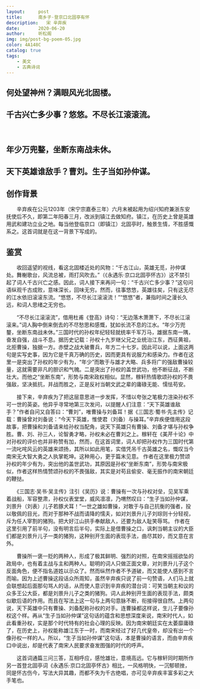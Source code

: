 ```yaml
---
layout:     post
title:      南乡子·登京口北固亭有怀
description:   宋 辛弃疾
date:       2020-06-20
author:     听松阁
img: img/post-bg-poem-05.jpg
color: 4A148C
catalog: true
tags:
    - 美文
    - 古典诗词
---
```


## 何处望神州？满眼风光北固楼。
## 千古兴亡多少事？悠悠。不尽长江滚滚流。
&nbsp;
## 年少万兜鍪，坐断东南战未休。
## 天下英雄谁敌手？曹刘。生子当如孙仲谋。



## 创作背景

　　辛弃疾在公元1203年（宋宁宗嘉泰三年）六月末被起用为绍兴知府兼浙东安抚使后不久，即第二年阳春三月，改派到镇江去做知府。镇江，在历史上曾是英雄用武和建功立业之地。每当他登临京口（即镇江）北固亭时，触景生情，不胜感慨系之。这首词就是在这一背景下写成的。



## 鉴赏

　　收回遥望的视线，看这北固楼近处的风物：“千古江山，英雄无觅，孙仲谋处。舞榭歌台，风流总被，雨打风吹去。”（《永遇乐·京口北固亭怀古》）这不禁引起了词人千古兴亡之感。因此，词人接下来再问一句：“千古兴亡多少事？”这句问语纵观千古成败，意味深长，回味无穷。然而，往事悠悠，英雄往矣，只有这无尽的江水依旧滚滚东流。“悠悠，不尽长江滚滚流！”“悠悠”者，兼指时间之漫长久远，和词人思绪之无穷也。

　　“不尽长江滚滚流”，借用杜甫《登高》诗句：“无边落木萧萧下，不尽长江滚滚来。”词人胸中倒来倒去的不尽愁思和感慨，犹如长流不息的江水。“年少万兜鍪，坐断东南战未休。”三国时代的孙权年纪轻轻就统率千军万马，雄据东南一隅，奋发自强，战斗不息。据历史记载：孙权十九岁继父兄之业统治江东，西征黄祖，北拒曹操，独据一方。赤壁之战大破曹兵，年方二十七岁。因此可以说，上面这两句是实写史事，因为它是千真万确的历史，因而更具有说服力和感染力。作者在这里一是突出了孙权的年少有为，“年少”而敢于与雄才大略、兵多将广的强敌曹操较量，这就需要非凡的胆识和气魄。二是突出了孙权的盖世武功，他不断征战，不断壮大。而他之“坐断东南”，形势与南宋政权相似。显然，稼轩热情歌颂孙权的不畏强敌，坚决抵抗，并战而胜之，正是反衬当朝文武之辈的庸碌无能、懦怯苟安。

　　接下来，辛弃疾为了把这层意思进一步发挥，不惜以夸张之笔极力渲染孙权不可一世的英姿。他异乎寻常地第三次发问，以提醒人们注意：“天下英雄谁敌手？”作者自问又自答曰：“曹刘”，唯曹操与刘备耳！据《三国志·蜀书·先主传》记载：曹操曾对刘备说：“今天下英雄，惟使君（刘备）与操耳。”辛弃疾便借用这段故事，把曹操和刘备请来给孙权当配角，说天下英雄只有曹操、刘备才堪与孙权争胜。曹、刘、孙三人，论智勇才略，孙权未必在曹刘之上。稼轩在《美芹十论》中对孙权的评价也并非称赞有加，然而，在这首词里，词人却把孙权作为三国时代第一流叱咤风云的英雄来颂扬，其所以如此用笔，实借凭吊千古英雄之名，慨叹当今南宋无大智大勇之人执掌乾坤。这种用心，更于篇末见意。 作者在这里极力赞颂孙权的年少有为，突出他的盖世武功，其原因是孙权“坐断东南”，形势与南宋极似，作者这样热情赞颂孙权的不畏强敌，其实是对苟且偷安、毫无振作的南宋朝廷的鞭挞。

　　《三国志·吴书·吴主传》注引《吴历》说：曹操有一次与孙权对垒，见吴军乘着战船，军容整肃，孙权仪表堂堂，威风凛凛，乃喟然叹曰：“生子当如孙仲谋，刘景升（刘表）儿子若豚犬耳！”一世之雄如曹操，对敢于与自己抗衡的强者，投以敬佩的目光，而对于那种不战而请降的懦夫，如对刘景升儿子刘琮则十分轻视，斥为任人宰割的猪狗。把大好江山拱手奉献敌人，还要为敌人耻笑辱骂。 作者在这里引用了前半句，没有明言后半句，实际上是借曹操之口，讽刺当朝主议的大臣们都是刘景升儿子一类的猪狗，这种别开生面的表现手法，曲尽其妙，而又意在言外。

　　曹操所一褒一贬的两种人，形成了极其鲜明、强烈的对照，在南宋摇摇欲坠的政局中，也有着主战与主和两种人。聪明的词人只做正面文章，对刘景升儿子这个反面角色，便不指名道姓以示众了。然而纵然作者不予道破，而又能使人感到不言而喻。因为上述曹操这段话众所周知，虽然辛弃疾只说了前一句赞语，人们马上就会联想起后面那句骂人的话，从而使人意识到辛弃疾的潜台词：可笑当朝主和议的众多王公大臣，都是刘景升儿子之类的猪狗。词人此种别开生面的表现手法，颇类似歇后语的作用。而且在写法上这一句与上两句意脉不断，衔接得很自然。上两句说，天下英雄中只有曹操、刘备配称孙权的对手。连曹操都这样说，生儿子要像孙权这个样。再从“生子当如孙仲谋”这句话的蕴含和思想深度来说，南宋时代人，如此看重孙权，实是那个时代特有的社会心理的反映。因为南宋朝廷实在太萎靡庸碌了，在历史上，孙权能称雄江东于一时，而南宋经过了好几代皇帝，却没有出一个像孙权一样的人。所以，“生子当如孙仲谋”这句话，本是曹操的语言，而由辛弃疾口中说出，却是代表了南宋人民要求奋发图强的时代的呼声。

　　这首词通篇三问三答，互相呼应，感怆雄壮，意境高远。它与稼轩同时期所作另一首登北固亭词《永遇乐·京口北固亭怀古》相比，一风格明快，一沉郁顿挫，同是怀古伤今，写法大异其趣，而都不失为千古绝唱，亦可见辛弃疾丰富多彩之大手笔也。
